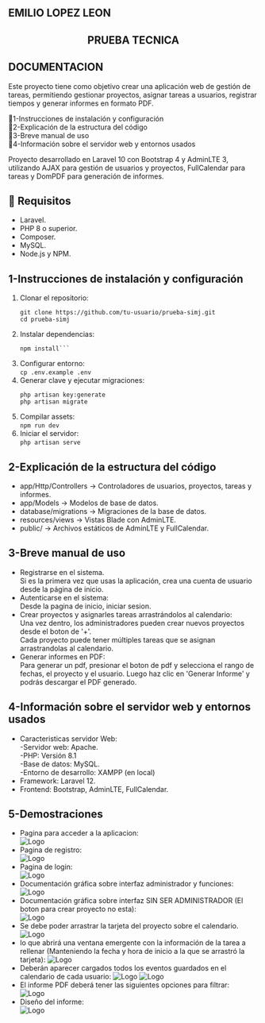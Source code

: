 ## EMILIO LOPEZ LEON
## <h2 align="center">PRUEBA TECNICA</h2>
## DOCUMENTACION

Este proyecto tiene como objetivo crear una aplicación web de gestión de tareas, permitiendo gestionar proyectos, asignar tareas a usuarios, registrar tiempos y generar informes en formato PDF.

📌1-Instrucciones de instalación y configuración <br>
📌2-Explicación de la estructura del código <br>
📌3-Breve manual de uso <br>
📌4-Información sobre el servidor web y entornos usados

Proyecto desarrollado en Laravel 10 con Bootstrap 4 y AdminLTE 3, utilizando AJAX para gestión de usuarios y proyectos, FullCalendar para tareas y DomPDF para generación de informes.

## 📌 Requisitos

- Laravel.
- PHP 8 o superior.
- Composer.
- MySQL.
- Node.js y NPM.

## 1-Instrucciones de instalación y configuración

1. Clonar el repositorio:<br>
   ```
   git clone https://github.com/tu-usuario/prueba-simj.git
   cd prueba-simj
   ```
2. Instalar dependencias:<br>
	```composer install <br>
	npm install```
3. Configurar entorno:<br>
	```cp .env.example .env```
4. Generar clave y ejecutar migraciones:<br>
	```
	php artisan key:generate
	php artisan migrate
	```
5. Compilar assets:<br>
	```npm run dev```
6. Iniciar el servidor:<br>
	```php artisan serve```

## 2-Explicación de la estructura del código

- app/Http/Controllers → Controladores de usuarios, proyectos, tareas y informes.
- app/Models → Modelos de base de datos.
- database/migrations → Migraciones de la base de datos.
- resources/views → Vistas Blade con AdminLTE.
- public/ → Archivos estáticos de AdminLTE y FullCalendar.

## 3-Breve manual de uso

- Registrarse en el sistema.<br>
Si es la primera vez que usas la aplicación, crea una cuenta de usuario desde la página de inicio.
- Autenticarse en el sistema:<br>
Desde la pagina de inicio, iniciar sesion.
- Crear proyectos y asignarles tareas arrastrándolos al calendario:<br>
Una vez dentro, los administradores pueden crear nuevos proyectos desde el boton de '+'.<br>
Cada proyecto puede tener múltiples tareas que se asignan arrastrandolas al calendario.
- Generar informes en PDF:<br>
Para generar un pdf, presionar el boton de pdf y selecciona el rango de fechas, el proyecto y el usuario. Luego haz clic en 'Generar Informe' y podrás descargar el PDF generado.


## 4-Información sobre el servidor web y entornos usados

- Caracteristicas servidor Web:<br>
-Servidor web: Apache.<br>
-PHP: Versión 8.1<br>
-Base de datos: MySQL.<br>
-Entorno de desarrollo: XAMPP (en local)<br>
- Framework: Laravel 12.
- Frontend: Bootstrap, AdminLTE, FullCalendar.

## 5-Demostraciones

- Pagina para acceder a la aplicacion:<br>
![Logo](readme_assets/welcome.png)
- Pagina de registro:<br>
![Logo](readme_assets/registro.png)
- Pagina de login:<br>
![Logo](readme_assets/login.png)
- Documentación gráfica sobre interfaz administrador y funciones:<br>
![Logo](readme_assets/proyectosAdmin.png)
- Documentación gráfica sobre interfaz SIN SER ADMINISTRADOR (El boton para crear proyecto no esta):<br>
![Logo](readme_assets/proyectosNoAdmin.png)
- Se debe poder arrastrar la tarjeta del proyecto sobre el calendario.<br>
![Logo](readme_assets/arrastrarCalen.png)
- lo que abrirá una ventana emergente con la información de la tarea a rellenar (Manteniendo la fecha y hora de inicio a la que se arrastró la tarjeta):
![Logo](readme_assets/inicioTarea.png)
- Deberán aparecer cargados todos los eventos guardados en el calendario de cada usuario:
![Logo](readme_assets/eventosCalen1.png)
![Logo](readme_assets/eventosCalen2.png)
- El informe PDF deberá tener las siguientes opciones para filtrar: <br>
![Logo](readme_assets/botonPdf.png)
- Diseño del informe:<br>
![Logo](readme_assets/pdf.png)